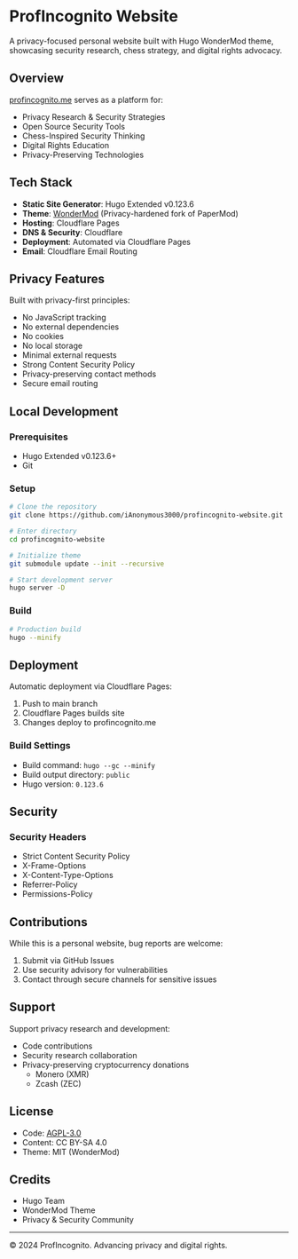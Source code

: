 # ProfIncognito Website

A privacy-focused personal website built with Hugo WonderMod theme, showcasing security research, chess strategy, and digital rights advocacy.

## Overview

[profincognito.me](https://profincognito.me) serves as a platform for:
- Privacy Research & Security Strategies
- Open Source Security Tools
- Chess-Inspired Security Thinking
- Digital Rights Education
- Privacy-Preserving Technologies

## Tech Stack

- **Static Site Generator**: Hugo Extended v0.123.6
- **Theme**: [WonderMod](https://github.com/Wonderfall/hugo-WonderMod) (Privacy-hardened fork of PaperMod)
- **Hosting**: Cloudflare Pages
- **DNS & Security**: Cloudflare
- **Deployment**: Automated via Cloudflare Pages
- **Email**: Cloudflare Email Routing

## Privacy Features

Built with privacy-first principles:
- No JavaScript tracking
- No external dependencies
- No cookies
- No local storage
- Minimal external requests
- Strong Content Security Policy
- Privacy-preserving contact methods
- Secure email routing

## Local Development

### Prerequisites
- Hugo Extended v0.123.6+
- Git

### Setup
```bash
# Clone the repository
git clone https://github.com/iAnonymous3000/profincognito-website.git

# Enter directory
cd profincognito-website

# Initialize theme
git submodule update --init --recursive

# Start development server
hugo server -D
```

### Build
```bash
# Production build
hugo --minify
```

## Deployment

Automatic deployment via Cloudflare Pages:
1. Push to main branch
2. Cloudflare Pages builds site
3. Changes deploy to profincognito.me

### Build Settings
- Build command: `hugo --gc --minify`
- Build output directory: `public`
- Hugo version: `0.123.6`

## Security

### Security Headers
- Strict Content Security Policy
- X-Frame-Options
- X-Content-Type-Options
- Referrer-Policy
- Permissions-Policy

## Contributions

While this is a personal website, bug reports are welcome:
1. Submit via GitHub Issues
2. Use security advisory for vulnerabilities
3. Contact through secure channels for sensitive issues

## Support

Support privacy research and development:
- Code contributions
- Security research collaboration
- Privacy-preserving cryptocurrency donations
  - Monero (XMR)
  - Zcash (ZEC)

## License

- Code: [AGPL-3.0](LICENSE)
- Content: CC BY-SA 4.0
- Theme: MIT (WonderMod)

## Credits

- Hugo Team
- WonderMod Theme
- Privacy & Security Community

---

© 2024 ProfIncognito. Advancing privacy and digital rights.
